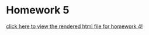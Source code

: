 # Homework 5

[click here to view the rendered html file for homework 4!](https://stat545-ubc-hw-2019-20.github.io/stat545-hw-kristinawright/hw05/hw05-exercises.html)
